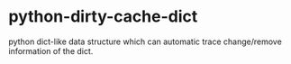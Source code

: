 # python-dirty-cache-dict
python dict-like data structure which can automatic trace change/remove information of the dict.

